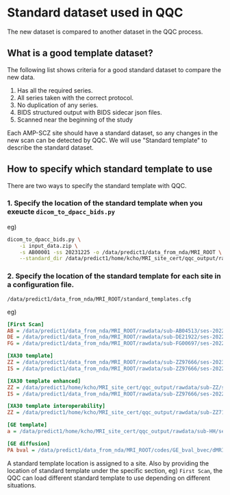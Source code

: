 # Standard dataset used in QQC

The new dataset is compared to another dataset in the QQC process. 


## What is a good template dataset?

The following list shows criteria for a good standard dataset to compare the new data.

1. Has all the required series.
2. All series taken with the correct protocol.
3. No duplication of any series.
4. BIDS structured output with BIDS sidecar json files.
5. Scanned near the beginning of the study 


Each AMP-SCZ site should have a standard dataset, so any changes in the new scan can be detected by QQC. We will use "Standard template" to describe
the standard dataset.


## How to specify which standard template to use
There are two ways to specify the standard template with QQC.

### 1. Specify the location of the standard template when you exeucte `dicom_to_dpacc_bids.py`

eg)
```sh
dicom_to_dpacc_bids.py \
    -i input_data.zip \
    -s AB00001 -ss 20231225 -o /data/predict1/data_from_nda/MRI_ROOT \
    --standard_dir /data/predict1/home/kcho/MRI_site_cert/qqc_output/rawdata/sub-LS/ses-202211071
```


### 2. Specify the location of the standard template for each site in a configuration file.

`/data/predict1/data_from_nda/MRI_ROOT/standard_templates.cfg`

eg)
```cfg
[First Scan]
AB = /data/predict1/data_from_nda/MRI_ROOT/rawdata/sub-AB04513/ses-202208311
DE = /data/predict1/data_from_nda/MRI_ROOT/rawdata/sub-DE21922/ses-202209021
FG = /data/predict1/data_from_nda/MRI_ROOT/rawdata/sub-FG00697/ses-202208151

[XA30 template]
ZZ = /data/predict1/data_from_nda/MRI_ROOT/rawdata/sub-ZZ97666/ses-202302011
IS = /data/predict1/data_from_nda/MRI_ROOT/rawdata/sub-ZZ97666/ses-202212202

[XA30 template enhanced]
ZZ = /data/predict1/home/kcho/MRI_site_cert/qqc_output/rawdata/sub-ZZ/ses-202211071
IS = /data/predict1/data_from_nda/MRI_ROOT/rawdata/sub-ZZ97666/ses-202212202

[XA30 template interoperability]
ZZ = /data/predict1/home/kcho/MRI_site_cert/qqc_output/rawdata/sub-ZZ71238/ses-202301261

[GE template]
a = /data/predict1/home/kcho/MRI_site_cert/qqc_output/rawdata/sub-HH/ses-202211031

[GE diffusion]
PA bval = /data/predict1/data_from_nda/MRI_ROOT/codes/GE_bval_bvec/dMRI_dir126_PA.bval
```

A standard template location is assigned to a site. Also by providing the location of standard template under the specific section,
eg) `First Scan`, the QQC can load different standard template to use depending on different situations.


